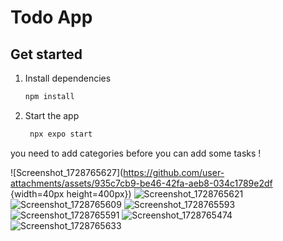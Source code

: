 # Todo App



## Get started

1. Install dependencies

   ```bash
   npm install
   ```

2. Start the app

   ```bash
    npx expo start
   ```
you need to add categories before you can add some tasks !

![Screenshot_1728765627](https://github.com/user-attachments/assets/935c7cb9-be46-42fa-aeb8-034c1789e2df {width=40px height=400px})
![Screenshot_1728765621](https://github.com/user-attachments/assets/33f79e7f-aa05-4410-946b-a1783e8fbf82)
![Screenshot_1728765609](https://github.com/user-attachments/assets/1de7f238-66a6-441f-95b6-7fcf0b0487b1)
![Screenshot_1728765593](https://github.com/user-attachments/assets/09daa3f9-93b5-43f4-89d4-5a6e4b789955)
![Screenshot_1728765591](https://github.com/user-attachments/assets/ba03eb39-2cd4-4f81-bfb2-9f0de4736571)
![Screenshot_1728765474](https://github.com/user-attachments/assets/fac10509-9aaf-49f9-af04-84147c54dd2a)
![Screenshot_1728765633](https://github.com/user-attachments/assets/7f514777-eaa9-4787-adbf-3a3f2b4c9409)
